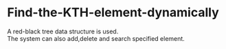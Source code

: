 # Find-the-KTH-element-dynamically  
A red-black tree data structure is used.  
The system can also add,delete and search specified element.  
